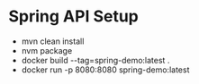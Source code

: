 # Spring API Setup

- mvn clean install 
- nvm package 
- docker build --tag=spring-demo:latest . 
- docker run -p 8080:8080 spring-demo:latest
